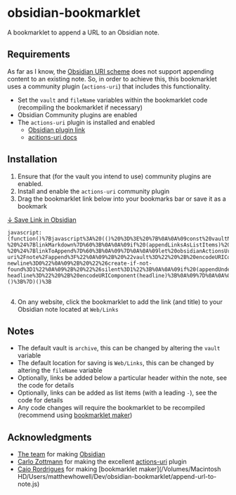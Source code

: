 # obsidian-bookmarklet

A bookmarklet to append a URL to an Obsidian note.

## Requirements

As far as I know, the [Obsidian URI scheme](https://help.obsidian.md/Extending+Obsidian/Obsidian+URI) does not support appending content to an existing note. So, in order to achieve this, this bookmarklet uses a community plugin (`actions-uri`) that includes this functionality.

- Set the `vault` and `fileName` variables within the bookmarklet code (recompiling the bookmarklet if necessary)
- Obsidian Community plugins are enabled
- The `actions-uri` plugin is installed and enabled
	- [Obsidian plugin link](https://obsidian.md/plugins?id=actions-uri)
	- [acitions-uri docs](https://zottmann.dev/obsidian-actions-uri/)

## Installation

1. Ensure that (for the vault you intend to use) community plugins are enabled.
2. Install and enable the `actions-uri` community plugin
3. Drag the bookmarklet link below into your bookmarks bar or save it as a bookmark

<a href="javascript:(function()%7Bjavascript%3A%20(()%20%3D%3E%20%7B%0A%0A%09const%20vaultName%20%3D%20%22archive%22%3B%0A%0A%09const%20fileName%20%3D%20%22Web%2FLinks%22%3B%0A%0A%09const%20appendUnderYearHeader%20%3D%20false%3B%0A%0A%09const%20appendLinksAsListItems%20%3D%20false%3B%0A%0A%09const%20locationUrl%20%3D%20window.location.href%3B%0A%09const%20locationTitle%20%3D%20document.title%3B%0A%09const%20currentDate%20%3D%20new%20Date()%3B%0A%0A%09const%20linkMarkdown%20%3D%20%60%5B%24%7BlocationTitle%7D%5D(%24%7BlocationUrl%7D)%60%3B%0A%09const%20linkDate%20%3D%20currentDate.toISOString().slice(0%2C%2010)%3B%0A%0A%09let%20linkToAppend%20%3D%20%60%24%7BlinkDate%7D%20-%20%24%7BlinkMarkdown%7D%60%3B%0A%0A%09if%20(appendLinksAsListItems)%20%7B%0A%09%09linkToAppend%20%3D%20%60-%20%24%7BlinkToAppend%7D%60%3B%0A%09%7D%0A%0A%09let%20obsidianActionsUri%20%3D%20%22obsidian%3A%2F%2Factions-uri%2Fnote%2Fappend%3F%22%0A%09%2B%20%22vault%3D%22%20%2B%20encodeURIComponent(vaultName)%0A%09%2B%20%22%26file%3D%22%20%2B%20encodeURIComponent(fileName)%0A%09%2B%20%22%26content%3D%22%20%2B%20encodeURIComponent(linkToAppend)%0A%09%2B%20%22%26ensure-newline%3D0%22%0A%09%2B%20%22%26create-if-not-found%3D1%22%0A%09%2B%20%22%26silent%3D1%22%3B%0A%0A%09if%20(appendUnderYearHeader)%20%7B%0A%0A%09%09const%20headline%20%3D%20%22%23%23%20%22%20%2B%20currentDate.getFullYear()%3B%0A%09%09obsidianActionsUri%20%2B%3D%20%22%26below-headline%3D%22%20%2B%20encodeURIComponent(headline)%3B%0A%09%7D%0A%0A%09document.location.href%20%3D%20obsidianActionsUri%3B%0A%0A%7D)()%3B%7D)()%3B">↓ Save Link in Obsidian</a>

<pre>
<code>javascript:(function()%7Bjavascript%3A%20(()%20%3D%3E%20%7B%0A%0A%09const%20vaultName%20%3D%20%22archive%22%3B%0A%0A%09const%20fileName%20%3D%20%22Web%2FLinks%22%3B%0A%0A%09const%20appendUnderYearHeader%20%3D%20false%3B%0A%0A%09const%20appendLinksAsListItems%20%3D%20false%3B%0A%0A%09const%20locationUrl%20%3D%20window.location.href%3B%0A%09const%20locationTitle%20%3D%20document.title%3B%0A%09const%20currentDate%20%3D%20new%20Date()%3B%0A%0A%09const%20linkMarkdown%20%3D%20%60%5B%24%7BlocationTitle%7D%5D(%24%7BlocationUrl%7D)%60%3B%0A%09const%20linkDate%20%3D%20currentDate.toISOString().slice(0%2C%2010)%3B%0A%0A%09let%20linkToAppend%20%3D%20%60%24%7BlinkDate%7D%20-%20%24%7BlinkMarkdown%7D%60%3B%0A%0A%09if%20(appendLinksAsListItems)%20%7B%0A%09%09linkToAppend%20%3D%20%60-%20%24%7BlinkToAppend%7D%60%3B%0A%09%7D%0A%0A%09let%20obsidianActionsUri%20%3D%20%22obsidian%3A%2F%2Factions-uri%2Fnote%2Fappend%3F%22%0A%09%2B%20%22vault%3D%22%20%2B%20encodeURIComponent(vaultName)%0A%09%2B%20%22%26file%3D%22%20%2B%20encodeURIComponent(fileName)%0A%09%2B%20%22%26content%3D%22%20%2B%20encodeURIComponent(linkToAppend)%0A%09%2B%20%22%26ensure-newline%3D0%22%0A%09%2B%20%22%26create-if-not-found%3D1%22%0A%09%2B%20%22%26silent%3D1%22%3B%0A%0A%09if%20(appendUnderYearHeader)%20%7B%0A%0A%09%09const%20headline%20%3D%20%22%23%23%20%22%20%2B%20currentDate.getFullYear()%3B%0A%09%09obsidianActionsUri%20%2B%3D%20%22%26below-headline%3D%22%20%2B%20encodeURIComponent(headline)%3B%0A%09%7D%0A%0A%09document.location.href%20%3D%20obsidianActionsUri%3B%0A%0A%7D)()%3B%7D)()%3B
</code>
</pre>

4. On any website, click the bookmarklet to add the link (and title) to your Obsidian note located at `Web/Links`

## Notes
- The default vault is `archive`, this can be changed by altering the `vault` variable
- The default location for saving is `Web/Links`, this can be changed by altering the `fileName` variable
- Optionally, links be added below a particular header within the note, see the code for details
- Optionally, links can be added as list items (with a leading `-`), see the code for details
- Any code changes will require the bookmarklet to be recompiled (recommend using [bookmarklet maker](https://caiorss.github.io/bookmarklet-maker/))

## Acknowledgments
- [The team](https://obsidian.md/about) for making [Obsidian](https://obsidian.md)
- [Carlo Zottmann](https://norden.social/@czottmann) for making the excellent [actions-uri](https://zottmann.dev/obsidian-actions-uri/) plugin
- [Caio Rordrigues](https://github.com/caiorss) for making [bookmarklet maker](/Volumes/Macintosh HD/Users/matthewhowell/Dev/obsidian-bookmarklet/append-url-to-note.js)